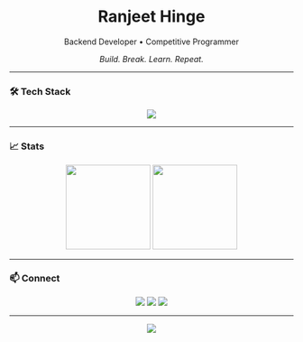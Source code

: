 <h1 align="center">Ranjeet Hinge</h1>
<p align="center">Backend Developer • Competitive Programmer</p>

<p align="center">
  <em>Build. Break. Learn. Repeat.</em>
</p>

---

### 🛠 Tech Stack
<p align="center">
  <img src="https://skillicons.dev/icons?i=nodejs,express,mongodb,react,js" />
</p>

---

### 📈 Stats
<p align="center">
  <img src="https://github-readme-stats.vercel.app/api?username=ranjeet-programmer&show_icons=true&theme=transparent&hide_border=true" height="150" />
  <img src="https://github-readme-stats.vercel.app/api/top-langs/?username=ranjeet-programmer&layout=compact&theme=transparent&hide_border=true" height="150" />
</p>

---

### 📫 Connect
<p align="center">
  <a href="https://github.com/ranjeet-programmer"><img src="https://img.shields.io/badge/GitHub-000?style=flat&logo=github&logoColor=white" /></a>
  <a href="https://www.linkedin.com/in/ranjeet-hinge-7884b019b/"><img src="https://img.shields.io/badge/LinkedIn-0077B5?style=flat&logo=linkedin&logoColor=white" /></a>
  <a href="mailto:ranjeethingeofficial@gmail.com"><img src="https://img.shields.io/badge/Email-D14836?style=flat&logo=gmail&logoColor=white" /></a>
</p>

---

<p align="center">
  <img src="https://komarev.com/ghpvc/?username=ranjeet-programmer&color=blueviolet&style=flat-square&label=Profile+Views"/>
</p>
